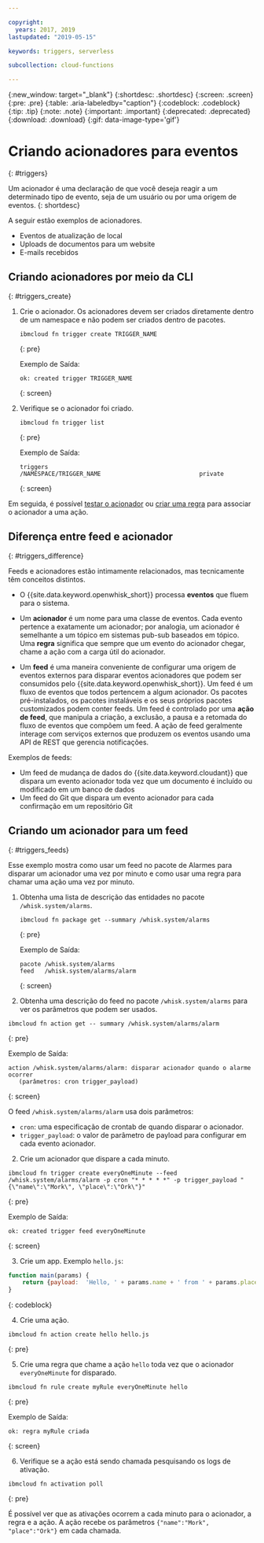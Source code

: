 ```yaml
---

copyright:
  years: 2017, 2019
lastupdated: "2019-05-15"

keywords: triggers, serverless

subcollection: cloud-functions

---
```


{:new_window: target="_blank"}
{:shortdesc: .shortdesc}
{:screen: .screen}
{:pre: .pre}
{:table: .aria-labeledby="caption"}
{:codeblock: .codeblock}
{:tip: .tip}
{:note: .note}
{:important: .important}
{:deprecated: .deprecated}
{:download: .download}
{:gif: data-image-type='gif'}


# Criando acionadores para eventos
{: #triggers}

Um acionador é uma declaração de que você deseja reagir a um determinado tipo de evento, seja de um usuário ou por uma origem de eventos.
{: shortdesc}

A seguir estão exemplos de acionadores.
- Eventos de atualização de local
- Uploads de documentos para um website
- E-mails recebidos



## Criando acionadores por meio da CLI
{: #triggers_create}


1. Crie o acionador. Os acionadores devem ser criados diretamente dentro de um namespace e não podem
ser criados dentro de pacotes.
    ```
    ibmcloud fn trigger create TRIGGER_NAME
    ```
    {: pre}

    Exemplo de Saída:
    ```
    ok: created trigger TRIGGER_NAME
    ```
    {: screen}

2. Verifique se o acionador foi criado.
    ```
    ibmcloud fn trigger list
    ```
    {: pre}

    Exemplo de Saída:
    ```
    triggers
    /NAMESPACE/TRIGGER_NAME                            private
    ```
    {: screen}



Em seguida, é possível [testar o acionador](/docs/openwhisk?topic=cloud-functions-test#test_triggers) ou [criar uma regra](/docs/openwhisk?topic=cloud-functions-rules) para associar o acionador a uma ação.



## Diferença entre feed e acionador
{: #triggers_difference}

Feeds e acionadores estão intimamente relacionados, mas tecnicamente têm conceitos distintos.

- O {{site.data.keyword.openwhisk_short}} processa **eventos** que fluem para o sistema.

- Um **acionador** é um nome para uma classe de eventos. Cada evento pertence a exatamente um acionador; por analogia, um acionador é semelhante a um tópico em sistemas pub-sub baseados em tópico. Uma **regra** significa que sempre que um evento do acionador chegar, chame a ação com a carga útil do acionador.

- Um **feed** é uma maneira conveniente de configurar uma origem de eventos externos para disparar eventos acionadores que podem ser consumidos pelo {{site.data.keyword.openwhisk_short}}. Um feed é um fluxo de eventos que todos pertencem a algum acionador. Os pacotes pré-instalados, os pacotes instaláveis e os seus próprios pacotes customizados podem conter feeds. Um feed é controlado por uma **ação de feed**, que manipula a criação, a exclusão, a pausa e a retomada do fluxo de eventos que compõem um feed. A ação de feed geralmente interage com serviços externos que produzem os eventos usando uma API de REST que gerencia notificações.

Exemplos de feeds:
- Um feed de mudança de dados do {{site.data.keyword.cloudant}} que dispara um evento
acionador toda vez que um documento é incluído ou modificado em um banco de dados
- Um feed do Git que dispara um evento acionador para cada confirmação em um repositório Git



## Criando um acionador para um feed
{: #triggers_feeds}

Esse exemplo mostra como usar um feed no pacote de Alarmes para disparar um acionador uma vez por minuto e como usar uma regra para chamar uma ação uma vez por minuto.

1. Obtenha uma lista de descrição das entidades no pacote `/whisk.system/alarms`.

    ```
    ibmcloud fn package get --summary /whisk.system/alarms
    ```
    {: pre}

    Exemplo de Saída:
    ```
    pacote /whisk.system/alarms
   feed   /whisk.system/alarms/alarm
    ```
    {: screen}
2. Obtenha uma descrição do feed no pacote `/whisk.system/alarms` para ver os parâmetros que podem ser usados.

  ```
  ibmcloud fn action get -- summary /whisk.system/alarms/alarm
  ```
  {: pre}

  Exemplo de Saída:
  ```
  action /whisk.system/alarms/alarm: disparar acionador quando o alarme ocorrer
     (parâmetros: cron trigger_payload)
  ```
  {: screen}

  O feed  ` /whisk.system/alarms/alarm `  usa dois parâmetros:
  - `cron`: uma especificação de crontab de quando disparar o acionador.
  - `trigger_payload`: o valor de parâmetro de payload para configurar em cada evento acionador.

2. Crie um acionador que dispare a cada minuto.
  ```
  ibmcloud fn trigger create everyOneMinute --feed /whisk.system/alarms/alarm -p cron "* * * * *" -p trigger_payload "{\"name\":\"Mork\", \"place\":\"Ork\"}"
  ```
  {: pre}

  Exemplo de Saída:
  ```
  ok: created trigger feed everyOneMinute
  ```
  {: screen}

3. Crie um app. Exemplo `hello.js`:
  ```javascript
  function main(params) {
      return {payload:  'Hello, ' + params.name + ' from ' + params.place};
  }
  ```
  {: codeblock}

4. Crie uma ação.
  ```
  ibmcloud fn action create hello hello.js
  ```
  {: pre}

5. Crie uma regra que chame a ação `hello` toda vez que o acionador `everyOneMinute` for disparado.
  ```
  ibmcloud fn rule create myRule everyOneMinute hello
  ```
  {: pre}

  Exemplo de Saída:
  ```
  ok: regra myRule criada
  ```
  {: screen}

6. Verifique se a ação está sendo chamada pesquisando os logs de ativação.
  ```
  ibmcloud fn activation poll
  ```
  {: pre}

  É possível ver que as ativações ocorrem a cada minuto para o acionador, a regra e a ação. A ação recebe os parâmetros `{"name":"Mork", "place":"Ork"}` em cada chamada.



